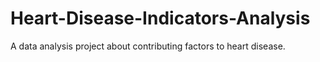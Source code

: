 # Heart-Disease-Indicators-Analysis
A data analysis project about contributing factors to heart disease. 
